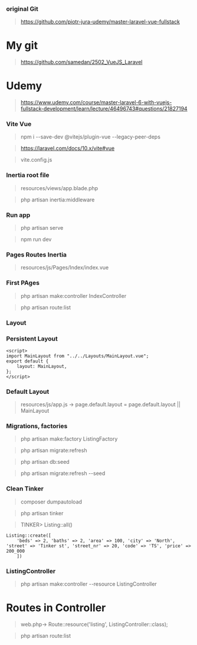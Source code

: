 ### original Git

> https://github.com/piotr-jura-udemy/master-laravel-vue-fullstack

# My git

> https://github.com/samedan/2502_VueJS_Laravel

# Udemy

> https://www.udemy.com/course/master-laravel-6-with-vuejs-fullstack-development/learn/lecture/46496743#questions/21827194

### Vite Vue

> npm i --save-dev @vitejs/plugin-vue --legacy-peer-deps

> https://laravel.com/docs/10.x/vite#vue

> vite.config.js

### Inertia root file

> resources/views/app.blade.php

> php artisan inertia:middleware

### Run app

> php artisan serve

> npm run dev

### Pages Routes Inertia

> resources/js/Pages/Index/index.vue

### First PAges

> php artisan make:controller IndexController

> php artisan route:list

### Layout

> <template><slot>Default</slot></template>

### Persistent Layout

```
<script>
import MainLayout from "../../Layouts/MainLayout.vue";
export default {
    layout: MainLayout,
};
</script>
```

### Default Layout

> resources/js/app.js -> page.default.layout = page.default.layout || MainLayout

### Migrations, factories

> php artisan make:factory ListingFactory

> php artisan migrate:refresh

> php artisan db:seed

> php artisan migrate:refresh --seed

### Clean Tinker

> composer dumpautoload

> php artisan tinker

> TINKER> Listing::all()

```
Listing::create([
    'beds' => 2, 'baths' => 2, 'area' => 100, 'city' => 'North', 'street' => 'Tinker st', 'street_nr' => 20, 'code' => 'TS', 'price' => 200_000
    ])
```

### ListingController

> php artisan make:controller --resource ListingController

# Routes in Controller

> web.php-> Route::resource('listing', ListingController::class);

> php artisan route:list
